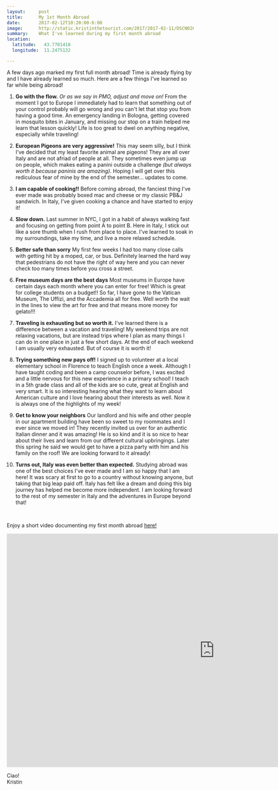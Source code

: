```yaml
---
layout:     post
title:      My 1st Month Abroad
date:       2017-02-12T10:20:00-6:00
image:      http://static.kristinthetourist.com/2017/2017-02-11/DSCN0260.jpg
summary:    What I've learned during my first month abroad
location:
  latitude:   43.7701418
  longitude:  11.2475132

---
```


A few days ago marked my first full month abroad!  Time is already flying by and I have already learned so much.  Here are a few things I've learned so far while being abroad!

1. **Go with the flow.** *Or as we say in PMO, adjust and move on!* From the moment I got to Europe I immediately had to learn that something out of your control probably will go wrong and you can't let that stop you from having a good time. An emergency landing in Bologna, getting covered in mosquito bites in January, and missing our stop on a train helped me learn that lesson quickly!  Life is too great to dwel on anything negative, especially while traveling!

2. **European Pigeons are very aggressive!** This may seem silly, but I think I've decided that my least favorite animal are pigeons!  They are all over Italy and are not afriad of people at all.  They sometimes even jump up on people, which makes eating a panini outside a challenge *(but always worth it because paninis are amazing)*. Hoping I will get over this rediculous fear of mine by the end of the semester... updates to come.

3. **I am capable of cooking!!** Before coming abroad, the fanciest thing I've ever made was probably boxed mac and cheese or my classic PB&J sandwich.  In Italy, I've given cooking a chance and have started to enjoy it!

4. **Slow down.**  Last summer in NYC, I got in a habit of always walking fast and focusing on getting from point A to point B.  Here in Italy, I stick out like a sore thumb when I rush from place to place.  I've learned to soak in my surroundings, take my time, and live a more relaxed schedule.

5. **Better safe than sorry** My first few weeks I had too many close calls with getting hit by a moped, car, or bus.  Definitely learned the hard way that pedestrians do not have the right of way here and you can never check too many times before you cross a street.

6. **Free museum days are the best days** Most museums in Europe have certain days each month where you can enter for free!  Which is great for college students on a budget!! So far, I have gone to the Vatican Museum, The Uffizi, and the Accademia all for free.  Well worth the wait in the lines to view the art for free and that means more money for gelato!!!

7. **Traveling is exhausting but so worth it.** I've learned there is a difference between a vacation and traveling!  My weekend trips are not relaxing vacations, but are instead trips where I plan as many things I can do in one place in just a few short days.  At the end of each weekend I am usually very exhausted. But of course it is worth it!

8. **Trying something new pays off!** I signed up to volunteer at a local elementary school in Florence to teach English once a week.  Although I have taught coding and been a camp counselor before, I was excited and a little nervous for this new experience in a primary school!  I teach in a 5th grade class and all of the kids are so cute, great at English and very smart.  It is so interesting hearing what they want to learn about American culture and I love hearing about their interests as well.  Now it is always one of the highlights of my week!

9.  **Get to know your neighbors** Our landlord and his wife and other people in our apartment building have been so sweet to my roommates and I ever since we moved in!  They recently invited us over for an authentic Italian dinner and it was amazing!  He is so kind and it is so nice to hear about their lives and learn from our different cultural upbringings.  Later this spring he said we would get to have a pizza party with him and his family on the roof!  We are looking forward to it already!

10.  **Turns out, Italy was even better than expected.** Studying abroad was one of the best choices I've ever made and I am so happy that I am here!  It was scary at first to go to a country without knowing anyone, but taking that big leap paid off.  Italy has felt like a dream and doing this big journey has helped me become more independent.  I am looking forward to the rest of my semester in Italy and the adventures in Europe beyond that!

<br>

Enjoy a short video documenting my first month abroad <a href="https://youtu.be/cJ8QSmhsGPw">here!</a>


<iframe class="popout" width="1120" height="630" src="https://www.youtube.com/embed/cJ8QSmhsGPw" frameborder="0" allowfullscreen></iframe>

Ciao! <br>
Kristin